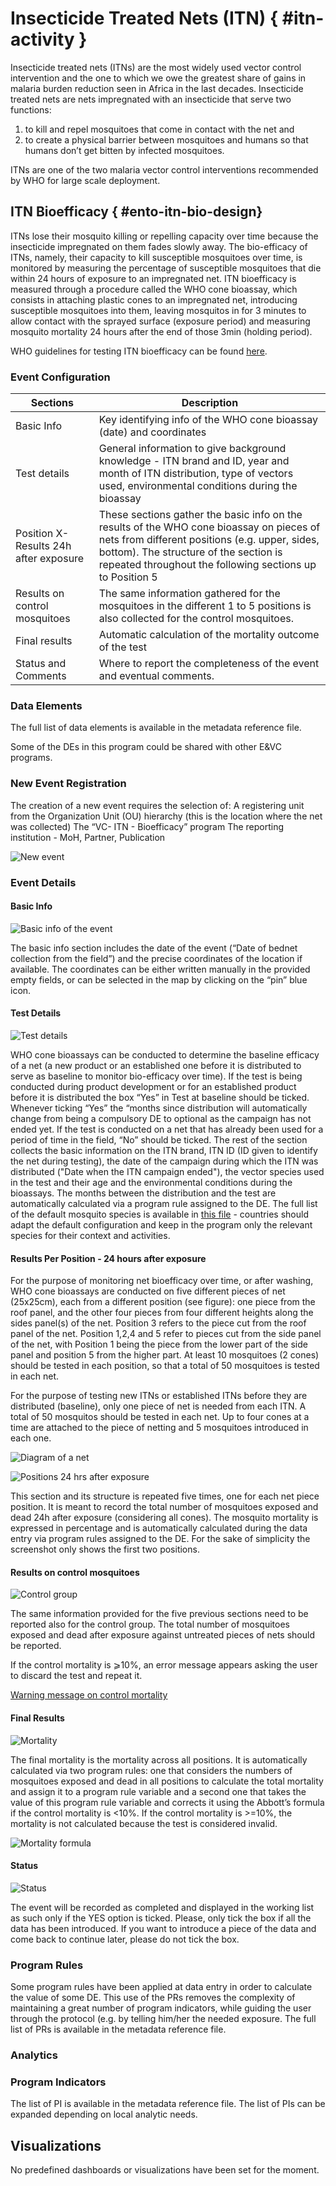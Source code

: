 # Insecticide Treated Nets (ITN) { #itn-activity }

Insecticide treated nets (ITNs) are the most widely used vector control intervention and the one to which we owe the greatest share of gains in malaria burden reduction seen in Africa in the last decades. Insecticide treated nets are nets impregnated with an insecticide that serve two functions:

1) to kill and repel mosquitoes that come in contact with the net and
2) to create a physical barrier between mosquitoes and humans so that humans don’t get bitten by infected mosquitoes.

ITNs are one of the two malaria vector control interventions recommended by WHO for large scale deployment.

## ITN Bioefficacy { #ento-itn-bio-design}

ITNs lose their mosquito killing or repelling capacity over time because the  insecticide impregnated on them fades slowly away. The bio-efficacy of ITNs, namely, their capacity to kill susceptible mosquitoes over time, is monitored by measuring the percentage of susceptible mosquitoes that die within 24 hours of exposure to an impregnated net.  ITN bioefficacy is measured through a procedure called the WHO cone bioassay, which consists in attaching plastic cones to an impregnated net, introducing susceptible mosquitoes into them, leaving mosquitos in for 3 minutes to allow contact with the sprayed surface (exposure period) and measuring mosquito mortality 24 hours after the end of those 3min (holding period).

WHO guidelines for testing ITN bioefficacy can be found [here](https://apps.who.int/iris/bitstream/handle/10665/80270/9789241505277-eng.pdf?sequence=1&isAllowed=y).

### Event Configuration

| Sections                               | Description                                                                                                                                                                                                                                      |
|----------------------------------------|-----------|
| Basic Info                             | Key identifying info of the WHO cone bioassay (date) and coordinates       |
| Test details                           | General information to give background knowledge - ITN brand and ID,  year and month of ITN distribution, type of  vectors used,  environmental conditions during the bioassay     |
| Position X- Results 24h after exposure | These sections gather the basic info on the results of the WHO cone bioassay on pieces of nets from different positions (e.g. upper, sides, bottom). The structure of the section is repeated throughout the following sections up to Position 5 |
| Results on control mosquitoes          | The same information gathered for the mosquitoes in the different 1 to 5 positions is also collected for the control mosquitoes.     |
| Final results                          | Automatic calculation of the mortality outcome of the test    |
| Status and Comments                    | Where to report the completeness of the event and eventual comments.     |

### Data Elements

The full list of data elements is available in the metadata reference file.

Some of the DEs in this program could be shared with other E&VC programs.

### New Event Registration

The creation of a new event requires the selection of:
A registering unit from the Organization Unit (OU) hierarchy (this is the location where the net was collected)
The “VC- ITN - Bioefficacy” program
The reporting institution - MoH, Partner, Publication

![New event](resources/images/ento_itn_bio-006-en.png)

### Event Details

#### Basic Info

![Basic info of the event](resources/images/ento_itn_bio-009-en.png)

The basic info section includes the date of the event (“Date of bednet collection from the field”) and the precise coordinates of the location if available. The coordinates can be either written manually in the provided empty fields, or can be selected in the map by clicking on the “pin” blue icon.

#### Test Details

![Test details](resources/images/ento_itn_bio-001-en.png)

WHO cone bioassays can be conducted to determine the baseline efficacy of a net (a new product or an established one before it is distributed to serve as baseline to monitor bio-efficacy over time). If the test is being conducted during product development or for an established product before it is distributed the box “Yes” in  Test at baseline should be ticked. Whenever ticking “Yes” the “months since distribution will automatically change from being a compulsory DE to optional as the campaign has not ended yet.
If the test is conducted on a net that has already been used for a period of time in the field, “No” should be ticked.
The rest of the section collects the basic information on the ITN brand, ITN ID (ID given to identify the net during testing), the date of the campaign during which the ITN was distributed ("Date when the ITN campaign ended"), the vector species used in the test and their age and the environmental conditions during the bioassays. The months between the distribution and the test are automatically calculated via a program rule assigned to the DE.
The full list of the default mosquito species is available in [this file](resources/list_mosquitoes_spp.xlsx) - countries should adapt the default configuration and keep in the program only the relevant species for their context and activities.

#### Results Per Position - 24 hours after exposure

For the purpose of monitoring net bioefficacy over time, or after washing, WHO cone bioassays are conducted on five different pieces of net (25x25cm), each from a different position (see figure): one piece from the roof panel, and the other four pieces from four different heights along the sides panel(s) of the net. Position 3 refers to the piece cut from the roof panel of the net. Position 1,2,4 and 5  refer to pieces cut from the side panel of the net, with Position 1 being the piece from the lower part of the side panel and position 5 from the higher part.
At least 10 mosquitoes (2 cones) should be tested in each position, so that a total of 50 mosquitoes is tested in each net.

For the purpose of testing new ITNs or established ITNs before they are distributed (baseline), only one piece of net is needed from each ITN. A total of 50 mosquitos should be tested in each net. Up to four cones at a time are attached to the piece of netting and 5 mosquitoes introduced in each one.

![Diagram of a net](resources/images/ento_itn_bio-007-en.png)

![Positions 24 hrs after exposure](resources/images/ento_itn_bio-002-en.png)

This section and its structure is repeated five times, one for each net piece position. It is meant to record the total  number of mosquitoes exposed and dead 24h after exposure (considering all cones). The mosquito mortality is expressed in percentage and is automatically calculated during the data entry via program rules assigned to the DE. For the sake of simplicity the screenshot only shows the first two positions.

#### Results on control mosquitoes

![Control group](resources/images/ento_itn_bio-003-en.png)

The same information provided for the five previous sections need to be reported also for the control group. The total number of mosquitoes exposed and dead after exposure  against untreated pieces of nets should be reported.

If the control mortality is ⩾10%, an error message appears asking the user to discard the test and repeat it.

[Warning message on control mortality](resources/images/ento_itn_bio-010-en.png)

#### Final Results

![Mortality](resources/images/ento_itn_bio-005-en.png)

The final mortality is the mortality across all positions. It is automatically calculated via two program rules: one that considers the numbers of mosquitoes exposed and dead in all positions to calculate the total mortality and assign it to a program rule variable and a second one that takes the value of this program rule variable and corrects it using the  Abbott’s formula if the control mortality is <10%. 
If the control mortality is >=10%, the mortality is not calculated because the test is considered invalid.

![Mortality formula](resources/images/ento_itn_bio-008-en.png)

#### Status

![Status](resources/images/ento_itn_bio-004-en.png)

The event will be recorded as completed and displayed in the working list as such only if the YES option is ticked. Please, only tick the box if all the data has been introduced. If you want to introduce a piece of the data and come back to continue later, please do not tick the box.

### Program Rules

Some program rules have been applied at data entry in order to calculate the value of some DE. This use of the PRs removes the complexity of maintaining a great number of program 
indicators, while guiding the user through the protocol (e.g. by telling him/her the needed exposure.
The full list of PRs is available in the metadata reference file.

### Analytics

### Program Indicators

The list of PI is available in the metadata reference file. The list of PIs can be expanded depending on local analytic needs.

## Visualizations

No predefined dashboards or visualizations have been set for the moment.
